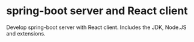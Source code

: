 # spring-boot server and React client

Develop spring-boot server with React client. Includes the JDK, Node.JS and extensions.
